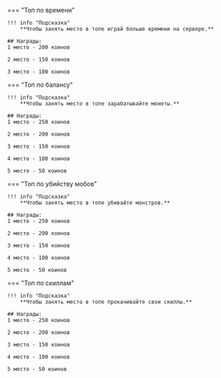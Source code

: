 === "Топ по времени"


    !!! info "Подсказка"
        **Чтобы занять место в топе играй больше времени на сервере.**

    ## Награды: 
    1 место - 200 коинов

    2 место - 150 коинов

    3 место - 100 коинов
    

=== "Топ по балансу"


    !!! info "Подсказка"
        **Чтобы занять место в топе зарабатывайте монеты.**

    ## Награды:
    1 место - 250 коинов

    2 место - 200 коинов

    3 место - 150 коинов

    4 место - 100 коинов

    5 место - 50 коинов
    

=== "Топ по убийству мобов"

    !!! info "Подсказка"
        **Чтобы занять место в топе убивайте монстров.**

    ## Награды:
    1 место - 250 коинов

    2 место - 200 коинов

    3 место - 150 коинов

    4 место - 100 коинов

    5 место - 50 коинов
    

=== "Топ по скиллам"

    !!! info "Подсказка"
        **Чтобы занять место в топе прокачивайте свои скиллы.**

    ## Награды: 
    1 место - 250 коинов

    2 место - 200 коинов

    3 место - 150 коинов

    4 место - 100 коинов

    5 место - 50 коинов